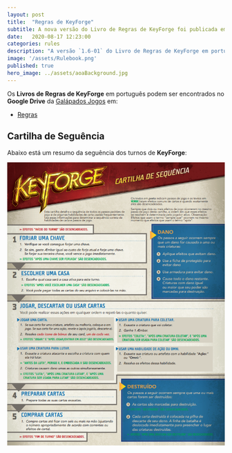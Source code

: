 ```yaml
---
layout: post
title:  "Regras de KeyForge"
subtitle: A nova versão do Livro de Regras de KeyForge foi publicada em português
date:   2020-08-17 12:23:00
categories: rules
description: "A versão `1.6-01` do Livro de Regras de KeyForge em português está disponível para _download_"
image: '/assets/Rulebook.png'
published: true
hero_image: ../assets/aoaBackground.jpg
---
```


Os **Livros de Regras de KeyForge** em português podem ser encontrados no **Google Drive** da
[Galápados Jogos](http://asmodee.galapagosjogos.com.br/keyforge-portal-oficial) em:
* [Regras](https://drive.google.com/drive/u/0/folders/1WzPtPX3CMKOYoGjHf6q3mrUYdLAliZj_)

## Cartilha de Seguência

Abaixo está um resumo da seguência dos turnos de **KeyForge**:

![TimingChart.png](/assets/TimingChart.png)
